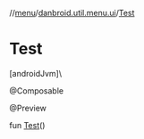 //[menu](../../index.md)/[danbroid.util.menu.ui](index.md)/[Test](-test.md)

# Test

[androidJvm]\

@Composable

@Preview

fun [Test](-test.md)()
